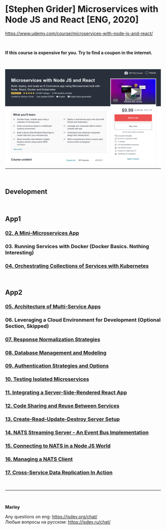 # [Stephen Grider] Microservices with Node JS and React [ENG, 2020]

https://www.udemy.com/course/microservices-with-node-js-and-react/

<br/>

**If this course is expensive for you. Try to find a coupon in the internet.**

<br/>

![Application](/img/pic-00-01.png?raw=true)

<hr/>

<br/>

## Development

<br/>

## App1

### [02. A Mini-Microservices App](./02_A_Mini_Microservices_App.md)

### 03. Running Services with Docker (Docker Basics. Nothing Interesting)

### [04. Orchestrating Collections of Services with Kubernetes](./04_Orchestrating_Collections_of_Services_with_Kubernetes.md)

<br/>

## App2

### [05. Architecture of Multi-Service Apps](./05_Architecture_of_Multi_Service_Apps.md)

### 06. Leveraging a Cloud Environment for Development (Optional Section, Skipped)

### [07. Response Normalization Strategies](./07_Response_Normalization_Strategies.md)

### [08. Database Management and Modeling](./08_Database_Management_and_Modeling.md)

### [09. Authentication Strategies and Options](./09_Authentication_Strategies_and_Options.md)

### [10. Testing Isolated Microservices](./10_Testing_Isolated_Microservices.md)

### [11. Integrating a Server-Side-Rendered React App](./11_Integrating_a_Server_Side_Rendered_React_App.md)

### [12. Code Sharing and Reuse Between Services](./12_Code_Sharing_and_Reuse_Between_Services.md)

### [13. Create-Read-Update-Destroy Server Setup](./13_Create_Read_Update_Destroy_Server_Setup.md)

### [14. NATS Streaming Server - An Event Bus Implementation](./14_NATS_Streaming_Server_An_Event_Bus_Implementation.md)

### [15. Connecting to NATS in a Node JS World](./15_Connecting_to_NATS_in_a_Node_JS_World.md)

### [16. Managing a NATS Client](./16_Managing_a_NATS_Client.md)

### [17. Cross-Service Data Replication In Action](./17_Cross_Service_Data_Replication_In_Action.md)

<br/>

---

<br/>

**Marley**

Any questions on eng: https://jsdev.org/chat/  
Любые вопросы на русском: https://jsdev.ru/chat/
